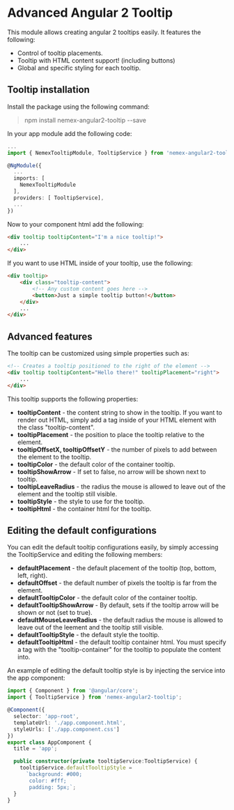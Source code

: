 # Advanced Angular 2 Tooltip

This module allows creating angular 2 tooltips easily.
It features the following:
- Control of tooltip placements.
- Tooltip with HTML content support! (including buttons)
- Global and specific styling for each tooltip.

## Tooltip installation
Install the package using the following command:
> npm install nemex-angular2-tooltip --save

In your app module add the following code:
```typescript
...
import { NemexTooltipModule, TooltipService } from 'nemex-angular2-tooltip';

@NgModule({
  ...
  imports: [
    NemexTooltipModule
  ],
  providers: [ TooltipService],
  ...
})
```

Now to your component html add the following:
```html
<div tooltip tooltipContent="I'm a nice tooltip!">
    ...
</div>
```

If you want to use HTML inside of your tooltip, use the following:
```html
<div tooltip>
    <div class="tooltip-content">
        <!-- Any custom content goes here -->
        <button>Just a simple tooltip button!</button>
    </div>
    ...
</div>
```

## Advanced features
The tooltip can be customized using simple properties such as:
```html
<!-- Creates a tooltip positioned to the right of the element -->
<div tooltip tooltipContent="Hello there!" tooltipPlacement="right">
    ...
</div>
```
This tooltip supports the following properties:
- **tooltipContent** - the content string to show in the tooltip. If you want to render out HTML, simply add a tag inside of your HTML element with the class "tooltip-content".
- **tooltipPlacement** - the position to place the tooltip relative to the element.
- **tooltipOffsetX, tooltipOffsetY** - the number of pixels to add between the element to the tooltip.
- **tooltipColor** - the default color of the container tooltip.
- **tooltipShowArrow** - If set to false, no arrow will be shown next to tooltip.
- **tooltipLeaveRadius** - the radius the mouse is allowed to leave out of the element and the tooltip still visible.
- **tooltipStyle** - the style to use for the tooltip.
- **tooltipHtml** - the container html for the tooltip.

## Editing the default configurations
You can edit the default tooltip configurations easily, by simply accessing the TooltipService and editing the following members:
- **defaultPlacement** - the default placement of the tooltip (top, bottom, left, right).
- **defaultOffset** - the default number of pixels the tooltip is far from the element.
- **defaultTooltipColor** - the default color of the container tooltip.
- **defaultTooltipShowArrow** - By default, sets if the tooltip arrow will be shown or not (set to true).
- **defaultMouseLeaveRadius** - the default radius the mouse is allowed to leave out of the leement and the tooltip still visible.
- **defaultTooltipStyle** - the default style the tooltip.
- **defaultTooltipHtml** - the default tooltip container html. You must specify a tag with the "tooltip-container" for the tooltip to populate the content into.

An example of editing the default tooltip style is by injecting the service into the app component:
```typescript
import { Component } from '@angular/core';
import { TooltipService } from 'nemex-angular2-tooltip';

@Component({
  selector: 'app-root',
  templateUrl: './app.component.html',
  styleUrls: ['./app.component.css']
})
export class AppComponent {
  title = 'app';

  public constructor(private tooltipService:TooltipService) {
    tooltipService.defaultTooltipStyle =
      `background: #000;
       color: #fff;
       padding: 5px;`;
  }
}
```
